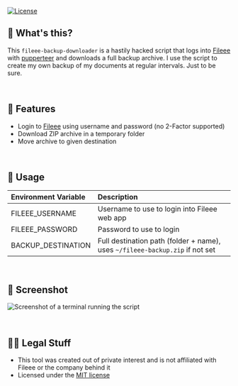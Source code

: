 [![License](https://img.shields.io/badge/license-MIT-blue.svg?style=flat-square)](LICENSE)

## 🧐 What's this?

This `fileee-backup-downloader` is a hastily hacked script that logs into [Fileee](https://www.fileee.com/) with
[pupperteer](https://developers.google.com/web/tools/puppeteer/) and downloads a full backup archive. I use the script
to create my own backup of my documents at regular intervals. Just to be sure.

<br />

## 🎉 Features
- Login to [Fileee](https://www.fileee.com/) using username and password (no 2-Factor supported)
- Download ZIP archive in a temporary folder
- Move archive to given destination

<br />

## 🔧 Usage

| Environment Variable | Description                                                                  |
|:-------------------- |:---------------------------------------------------------------------------- |
|FILEEE_USERNAME       | Username to use to login into Fileee web app                                 |
|FILEEE_PASSWORD       | Password to use to login                                                     |
|BACKUP_DESTINATION    | Full destination path (folder + name), uses `~/fileee-backup.zip` if not set |

<br />

## 📱 Screenshot
![Screenshot of a terminal running the script](https://d.sebbo.net/screenshot-3j3cfHIb10luztGF1Llflg5qgOIVDCg9BNk5GdKo1dK98DaIaYGPex8YLotZeyAaIvmZLc7qeVzPXecIejkcuczcLY0Bvsaioq98.png)

<br />

## 👩‍⚖️️ Legal Stuff

- This tool was created out of private interest and is not affiliated with Fileee or the company behind it
- Licensed under the [MIT license](LICENSE)

